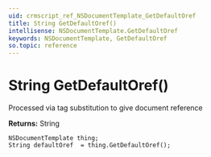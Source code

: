 ```yaml
---
uid: crmscript_ref_NSDocumentTemplate_GetDefaultOref
title: String GetDefaultOref()
intellisense: NSDocumentTemplate.GetDefaultOref
keywords: NSDocumentTemplate, GetDefaultOref
so.topic: reference
---
```


# String GetDefaultOref()

Processed via tag substitution to give document reference

**Returns:** String

```crmscript
NSDocumentTemplate thing;
String defaultOref  = thing.GetDefaultOref();
```

